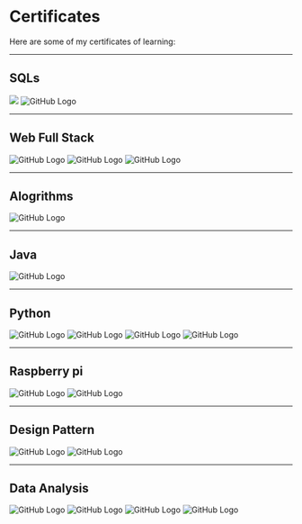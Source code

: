 # Certificates
Here are some of my certificates of learning:


-------------------
## SQLs
![](images/SQL_certificate.jpg)
![GitHub Logo](images/NoSQL.png)

-------------------
## Web Full Stack
![GitHub Logo](images/Web_full_stack.png)
![GitHub Logo](images/cert-javascript.png)
![GitHub Logo](images/cert-Ruby.png)



-------------------
## Alogrithms
![GitHub Logo](images/Algorithms.png)

-------------------
## Java
![GitHub Logo](images/Learning_java.png)

-------------------
## Python
![GitHub Logo](images/Interactive_py.png)
![GitHub Logo](images/Learning_py.png)
![GitHub Logo](images/Edx_python.png)
![GitHub Logo](images/Python3.png)

-------------------
## Raspberry pi
![GitHub Logo](images/Learning_pi.png)
![GitHub Logo](images/Rasp_home.png)

-------------------
## Design Pattern
![GitHub Logo](images/Python_design.png)
![GitHub Logo](images/OOD.png)

-------------------
## Data Analysis
![GitHub Logo](images/R_stat.png)
![GitHub Logo](images/DS_foundation.png)
![GitHub Logo](images/DSA_first.png)
![GitHub Logo](images/SAS_base.jpg)
